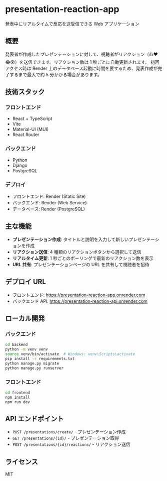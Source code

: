# presentation-reaction-app

発表中にリアルタイムで反応を送受信できる Web アプリケーション

## 概要

発表者が作成したプレゼンテーションに対して、視聴者がリアクション（👍❤️😂😮）を送信できます。リアクション数は 1 秒ごとに自動更新されます。
初回アクセス時は Render 上のデータベース起動に時間を要するため、発表作成が完了するまで最大で約 5 分かかる場合があります。

## 技術スタック

### フロントエンド

- React + TypeScript
- Vite
- Material-UI (MUI)
- React Router

### バックエンド

- Python
- Django
- PostgreSQL

### デプロイ

- フロントエンド: Render (Static Site)
- バックエンド: Render (Web Service)
- データベース: Render (PostgreSQL)

## 主な機能

- **プレゼンテーション作成**: タイトルと説明を入力して新しいプレゼンテーションを作成
- **リアクション送信**: 4 種類のリアクションボタンから選択して送信
- **リアルタイム更新**: 1 秒ごとのポーリングで最新のリアクション数を表示
- **URL 共有**: プレゼンテーションページの URL を共有して視聴者を招待

## デプロイ URL

- フロントエンド: https://presentation-reaction-app.onrender.com
- バックエンド API: https://presentation-reaction-api.onrender.com

## ローカル開発

### バックエンド

```bash
cd backend
python -m venv venv
source venv/bin/activate  # Windows: venv\Scripts\activate
pip install -r requirements.txt
python manage.py migrate
python manage.py runserver
```

### フロントエンド

```bash
cd frontend
npm install
npm run dev
```

## API エンドポイント

- `POST /presentations/create/` - プレゼンテーション作成
- `GET /presentations/{id}/` - プレゼンテーション取得
- `POST /presentations/{id}/reactions/` - リアクション送信

## ライセンス

MIT
